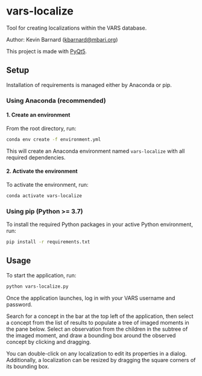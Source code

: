 # vars-localize
Tool for creating localizations within the VARS database.

Author: Kevin Barnard ([kbarnard@mbari.org](mailto:kbarnard@mbari.org))

This project is made with [PyQt5](https://pypi.org/project/PyQt5/).

## Setup

Installation of requirements is managed either by Anaconda or pip.

### Using Anaconda (**recommended**)

#### 1. Create an environment

From the root directory, run:
```bash
conda env create -f environment.yml
```

This will create an Anaconda environment named `vars-localize` with all required dependencies.

#### 2. Activate the environment

To activate the environment, run:

```bash
conda activate vars-localize
```

### Using pip (Python >= 3.7)

To install the required Python packages in your active Python environment, run:

```bash
pip install -r requirements.txt
```

## Usage

To start the application, run:
```bash
python vars-localize.py
```

Once the application launches, log in with your VARS username and password.

Search for a concept in the bar at the top left of the application, then select a concept from the list of results to populate a tree of imaged moments in the pane below. 
Select an observation from the children in the subtree of the imaged moment, and draw a bounding box around the observed concept by clicking and dragging.

You can double-click on any localization to edit its properties in a dialog.
Additionally, a localization can be resized by dragging the square corners of its bounding box.